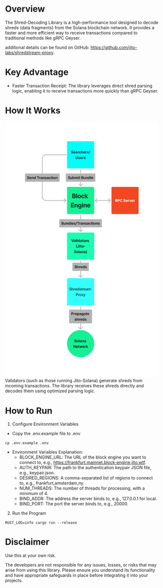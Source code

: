 # Overview
The Shred-Decoding Library is a high-performance tool designed to decode shreds (data fragments) from the Solana blockchain network. It provides a faster and more efficient way to receive transactions compared to traditional methods like gRPC Geyser.

additional details can be found on GitHub: https://github.com/jito-labs/shredstream-proxy.
# Key Advantage
- Faster Transaction Receipt: The library leverages direct shred parsing logic, enabling it to receive transactions more quickly than gRPC Geyser.

# How It Works
![systemdiagramv2.png](systemdiagramv2.png)
Validators (such as those running Jito-Solana) generate shreds from incoming transactions.
The library receives these shreds directly and decodes them using optimized parsing logic.


# How to Run
1. Configure Environment Variables
- Copy the .env.example file to .env
```env
cp .env.example .env
```
- Environment Variables Explanation:
    - BLOCK_ENGINE_URL: The URL of the block engine you want to connect to, e.g., https://frankfurt.mainnet.block-engine.jito.wtf.
    - AUTH_KEYPAIR: The path to the authentication keypair JSON file, e.g., keypair.json.
    - DESIRED_REGIONS: A comma-separated list of regions to connect to, e.g., frankfurt,amsterdam,ny.
    - NUM_THREADS: The number of threads for processing, with a minimum of 4.
    - BIND_ADDR: The address the server binds to, e.g., 127.0.0.1 for local.
    - BIND_PORT: The port the server binds to, e.g., 20000.

2. Run the Program

```shell
RUST_LOG=info cargo run --release
```

# Disclaimer
Use this at your own risk.


The developers are not responsible for any issues, losses, or risks that may arise from using this library. Please ensure you understand its functionality and have appropriate safeguards in place before integrating it into your projects.